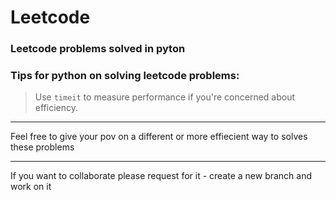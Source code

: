 # Leetcode
### Leetcode problems solved in pyton

### Tips for python on solving leetcode problems:
> Use `timeit` to measure performance if you're concerned about efficiency. 
_________________________

Feel free to give your pov on a different or more effiecient way to solves these problems 
________________________

If you want to collaborate please request for it - create a new branch and work on it